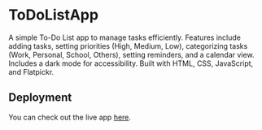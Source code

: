 # ToDoListApp

A simple To-Do List app to manage tasks efficiently. Features include adding tasks, setting priorities (High, Medium, Low), categorizing tasks (Work, Personal, School, Others), setting reminders, and a calendar view. Includes a dark mode for accessibility. Built with HTML, CSS, JavaScript, and Flatpickr.

## Deployment

You can check out the live app [here](https://vercel.com/daianas-projects-dfbaee25/to-do-list-app).
